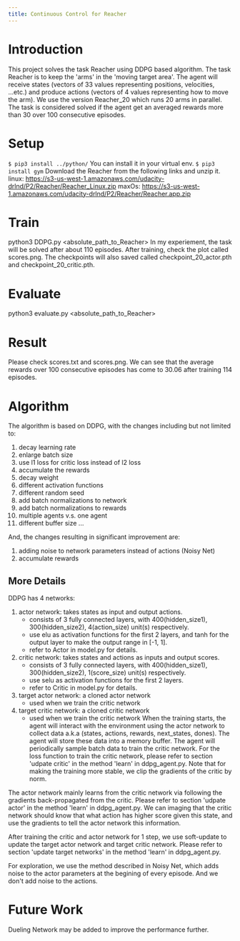 ```yaml
---
title: Continuous Control for Reacher
---
```


# Introduction
This project solves the task Reacher using DDPG based algorithm.
The task Reacher is to keep the 'arms' in the 'moving target area'.
The agent will receive states (vectors of 33 values representing positions, velocities, ...etc.)
and produce actions (vectors of 4 values representing how to move the arm).
We use the version Reacher_20 which runs 20 arms in parallel.
The task is considered solved if the agent get an averaged rewards more than 30 over 100 consecutive episodes.

# Setup
`$ pip3 install ../python/`
You can install it in your virtual env.
`$ pip3 install gym`
Download the Reacher from the following links and unzip it.
linux: https://s3-us-west-1.amazonaws.com/udacity-drlnd/P2/Reacher/Reacher_Linux.zip
maxOs: https://s3-us-west-1.amazonaws.com/udacity-drlnd/P2/Reacher/Reacher.app.zip

# Train
python3 DDPG.py <absolute_path_to_Reacher>
In my experiement, the task will be solved after about 110 episodes.
After training, check the plot called scores.png.
The checkpoints will also saved called checkpoint_20_actor.pth and checkpoint_20_critic.pth.

# Evaluate
python3 evaluate.py <absolute_path_to_Reacher>

# Result
Please check scores.txt and scores.png.
We can see that the average rewards over 100 consecutive episodes has come to 30.06 after training 114 episodes.

# Algorithm
The algorithm is based on DDPG, with the changes including but not limited to:
1. decay learning rate
2. enlarge batch size
3. use l1 loss for critic loss instead of l2 loss
4. accumulate the rewards
5. decay weight
6. different activation functions
7. different random seed
8. add batch normalizations to network
9. add batch normalizations to rewards
10. multiple agents v.s. one agent
11. different buffer size
...

And, the changes resulting in significant improvement are:
1. adding noise to network parameters instead of actions (Noisy Net)
2. accumulate rewards

## More Details
DDPG has 4 networks:
1. actor network: takes states as input and output actions.
    - consists of 3 fully connected layers, with 400(hidden_size1), 300(hidden_size2), 4(action_size) unit(s) respectively.
    - use elu as activation functions for the first 2 layers, and tanh for the output layer to make the output range in [-1, 1].
    - refer to Actor in model.py for details.
2. critic network: takes states and actions as inputs and output scores.
    - consists of 3 fully connected layers, with 400(hidden_size1), 300(hidden_size2), 1(score_size) unit(s) respectively.
    - use selu as activation functions for the first 2 layers.
    - refer to Critic in model.py for details.
3. target actor network: a cloned actor network
    - used when we train the critic network
4. target critic network: a cloned critic network
    - used when we train the critic network
When the training starts, the agent will interact with the environment using the actor network to collect data
a.k.a (states, actions, rewards, next_states, dones). The agent will store these data into a memory buffer.
The agent will periodically sample batch data to train the critic network. For the loss function to train the
critic network, please refer to section 'udpate critic' in the method 'learn' in ddpg_agent.py.
Note that for making the training more stable, we clip the gradients of the critic by norm.

The actor network mainly learns from the critic network via following the gradients back-propagated from the critic.
Please refer to section 'udpate actor' in the method 'learn' in ddpg_agent.py.
We can imaging that the critic network should know that what action has higher score given this state, and use the
gradients to tell the actor network this information.

After training the critic and actor network for 1 step, we use soft-update to update the target actor network and
target critic network. Please refer to section 'update target networks' in the method 'learn' in ddpg_agent.py.

For exploration, we use the method described in Noisy Net, which adds noise to the actor parameters at the begining of
every episode. And we don't add noise to the actions.


# Future Work
Dueling Network may be added to improve the performance further.
